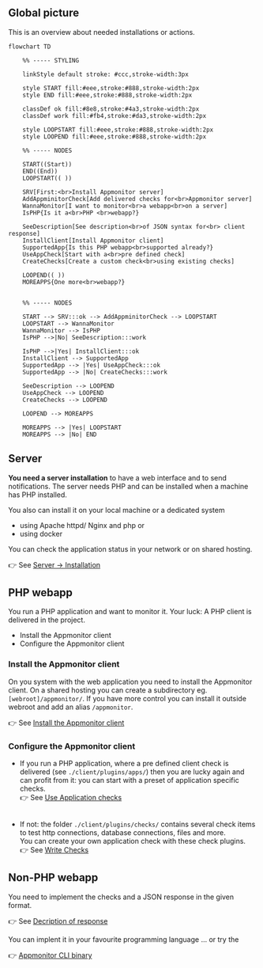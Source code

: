 ## Global picture

This is an overview about needed installations or actions.

``` mermaid
flowchart TD

    %% ----- STYLING

    linkStyle default stroke: #ccc,stroke-width:3px

    style START fill:#eee,stroke:#888,stroke-width:2px
    style END fill:#eee,stroke:#888,stroke-width:2px

    classDef ok fill:#8e8,stroke:#4a3,stroke-width:2px
    classDef work fill:#fb4,stroke:#da3,stroke-width:2px

    style LOOPSTART fill:#eee,stroke:#888,stroke-width:2px
    style LOOPEND fill:#eee,stroke:#888,stroke-width:2px

    %% ----- NODES

    START((Start))
    END((End))
    LOOPSTART(( ))
    
    SRV[First:<br>Install Appmonitor server]
    AddAppminitorCheck[Add delivered checks for<br>Appmonitor server]
    WannaMonitor[I want to monitor<br>a webapp<br>on a server]
    IsPHP{Is it a<br>PHP <br>webapp?}

    SeeDescription[See description<br>of JSON syntax for<br> client response]
    InstallClient[Install Appmonitor client]
    SupportedApp{Is this PHP webapp<br>supported already?}
    UseAppCheck[Start with a<br>pre defined check]
    CreateChecks[Create a custom check<br>using existing checks]

    LOOPEND(( ))
    MOREAPPS{One more<br>webapp?}


    %% ----- NODES

    START --> SRV:::ok --> AddAppminitorCheck --> LOOPSTART
    LOOPSTART --> WannaMonitor
    WannaMonitor --> IsPHP
    IsPHP -->|No| SeeDescription:::work
    
    IsPHP -->|Yes| InstallClient:::ok
    InstallClient --> SupportedApp
    SupportedApp --> |Yes| UseAppCheck:::ok
    SupportedApp --> |No| CreateChecks:::work

    SeeDescription --> LOOPEND
    UseAppCheck --> LOOPEND
    CreateChecks --> LOOPEND

    LOOPEND --> MOREAPPS

    MOREAPPS --> |Yes| LOOPSTART
    MOREAPPS --> |No| END

```

## Server

**You need a server installation** to have a web interface and to send notifications.
The server needs PHP and can be installed when a machine has PHP installed.

You also can install it on your local machine or a dedicated system

* using Apache httpd/ Nginx and php or
* using docker

You can check the application status in your network or on shared hosting.

👉 See [Server -> Installation](../40_Server/10_Installation.md)

## PHP webapp

You run a PHP application and want to monitor it. Your luck: A PHP client is delivered in the project. 

* Install the Appmonitor client
* Configure the Appmonitor client

### Install the Appmonitor client

On you system with the web application you need to install the Appmonitor client. 
On a shared hosting you can create a subdirectory eg. `[webroot]/appmonitor/`.
If you have more control you can install it outside webroot and add an alias `/appmonitor`. 

👉 See [Install the Appmonitor client](../60_PHP-client/20_Install_PHP-client.md)

### Configure the Appmonitor client

* If you run a PHP application, where a pre defined client check is delivered (see `./client/plugins/apps/`) then you are lucky again and can profit from it: you can start with a preset of application specific checks.<br>👉 See [Use Application checks](../70_PHP-client/60_Plugins/10_Apps/10_Introduction.md)<br><br>

* If not: the folder `./client/plugins/checks/` contains several check items to test http connections, database connections, files and more.<br>You can create your own application check with these check plugins.<br>👉 See [Write Checks](../70_PHP-client/30_Monitor_an_application.md)

## Non-PHP webapp

You need to implement the checks and a JSON response in the given format.

👉 See [Decription of response](../50_Client/20_Description_of_response.md)

You can implent it in your favourite programming language ... or try the 

👉 [Appmonitor CLI binary](https://os-docs.iml.unibe.ch/appmonitor-cli-client/)
